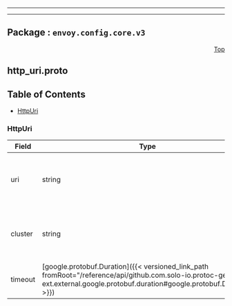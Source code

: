 
---

---

## Package : `envoy.config.core.v3`



<a name="top"></a>

<a name="API Reference for http_uri.proto"></a>
<p align="right"><a href="#top">Top</a></p>

## http_uri.proto


## Table of Contents
  - [HttpUri](#envoy.config.core.v3.HttpUri)







<a name="envoy.config.core.v3.HttpUri"></a>

### HttpUri



| Field | Type | Label | Description |
| ----- | ---- | ----- | ----------- |
| uri | string |  | The HTTP server URI. It should be a full FQDN with protocol, host and path.<br>Example:<br>.. code-block:: yaml<br>   uri: https://www.googleapis.com/oauth2/v1/certs |
  | cluster | string |  | A cluster is created in the Envoy "cluster_manager" config section. This field specifies the cluster name.<br>Example:<br>.. code-block:: yaml<br>   cluster: jwks_cluster |
  | timeout | [google.protobuf.Duration]({{< versioned_link_path fromRoot="/reference/api/github.com.solo-io.protoc-gen-ext.external.google.protobuf.duration#google.protobuf.Duration" >}}) |  | Sets the maximum duration in milliseconds that a response can take to arrive upon request. |
  




 <!-- end messages -->

 <!-- end enums -->

 <!-- end HasExtensions -->

 <!-- end services -->

